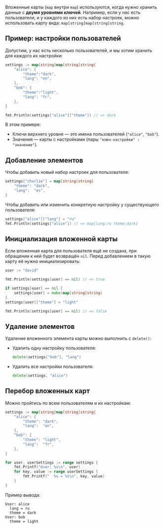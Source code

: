 Вложенные карты (`map` внутри `map`) используются, когда нужно хранить данные с **двумя уровнями ключей**. Например, если у нас есть пользователи, и у каждого из них есть набор настроек, можно использовать карту вида: `map[string]map[string]string`.

## Пример: настройки пользователей

Допустим, у нас есть несколько пользователей, и мы хотим хранить для каждого их настройки:

```go
settings := map[string]map[string]string{
	"alice": {
		"theme":"dark",
		"lang": "en",
	},
	"bob": {
		"theme":"light",
		"lang": "fr",
	},
}

fmt.Println(settings["alice"]["theme"]) // => dark
```

В этом примере:

- Ключи верхнего уровня — это имена пользователей (`"alice"`, `"bob"`).
- Значения — карты с настройками (пары `"ключ-настройки" : "значение"`).

## Добавление элементов

Чтобы добавить новый набор настроек для пользователя:

<!-- FIXME: как будто бы тут недописано. -->

```go
settings["charlie"] = map[string]string{
	"theme": "dark",
	"lang":  "es",
}
```

Чтобы добавить или изменить конкретную настройку у существующего пользователя:

```go
settings["alice"]["lang"] = "ru"
fmt.Println(settings["alice"]) // => map[lang:ru theme:dark]
```

## Инициализация вложенной карты

Если вложенная карта для пользователя ещё не создана, при обращении к ней будет возвращён `nil`.
Перед добавлением в такую карту её нужно инициализировать:

```go
user := "david"

fmt.Println(settings[user] == nil) // => true

if settings[user] == nil {
	settings[user] = make(map[string]string)
}
settings[user]["theme"] = "light"

fmt.Println(settings[user] == nil) // => false
```

## Удаление элементов

Удаление вложенного элемента карты можно выполнить с `delete()`:

* Удалить одну настройку пользователя:
    ```go
    delete(settings["bob"], "lang")
    ```

* Удалить все настройки пользователя:
    ```go
    delete(settings, "alice")
    ```

## Перебор вложенных карт

Можно пройтись по всем пользователям и их настройкам:

```go
settings := map[string]map[string]string{
	"alice": {
		"theme": "dark",
		"lang":  "en",
	},
	"bob": {
		"theme": "light",
		"lang":  "fr",
	},
}

for user, userSettings := range settings {
	fmt.Printf("User: %s\n", user)
	for key, value := range userSettings {
		fmt.Printf("  %s = %s\n", key, value)
	}
}
```

Пример вывода:

```text
User: alice
  lang = ru
  theme = dark
User: bob
  theme = light
```
